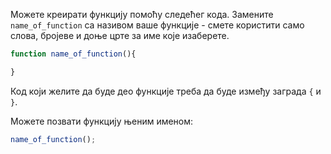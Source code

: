 Можете креирати функцију помоћу следећег кода. Замените `name_of_function` са називом ваше функције - смете користити само слова, бројеве и доње црте за име које изаберете.

```javascript
function name_of_function(){

}
```

Код који желите да буде део функције треба да буде између заграда `{` и `}`.

Можете позвати функцију њеним именом:

```javascript
name_of_function();
```